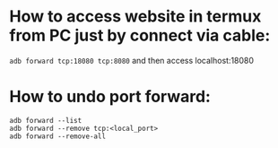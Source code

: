 # How to access website in termux from PC just by connect via cable:
`adb forward tcp:18080 tcp:8080` and then access localhost:18080

# How to undo port forward:
`adb forward --list`  
`adb forward --remove tcp:<local_port>`  
`adb forward --remove-all`  
